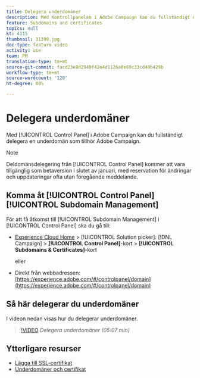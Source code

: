 ```yaml
---
title: Delegera underdomäner
description: Med Kontrollpanelen i Adobe Campaign kan du fullständigt delegera en underdomän som tillhör Adobe Campaign. Följ stegen nedan för att göra detta.
feature: Subdomains and certificates
topics: null
kt: 4115
thumbnail: 31390.jpg
doc-type: feature video
activity: use
team: PM
translation-type: tm+mt
source-git-commit: facd23e8d2949f42e4d1126a0e69c33cd49b429b
workflow-type: tm+mt
source-wordcount: '120'
ht-degree: 80%

---
```



# Delegera underdomäner

Med [!UICONTROL Control Panel] i Adobe Campaign kan du fullständigt delegera en underdomän som tillhör Adobe Campaign.

>[!NOTE]
>
>Deldomänsdelegering från [!UICONTROL Control Panel] kommer att vara tillgänglig som betaversion i slutet av januari, med reservation för ändringar och uppdateringar ofta utan föregående meddelande.

## Komma åt [!UICONTROL Control Panel] [!UICONTROL Subdomain Management]

För att få åtkomst till [!UICONTROL Subdomain Management] i [!UICONTROL Control Panel] ska du gå till:

* [Experience Cloud Home](https://experience.adobe.com/#/home) > [!UICONTROL Solution picker]: [!DNL Campaign] > **[!UICONTROL Control Panel]**-kort > **[!UICONTROL Subdomains & Certificates]**-kort

   eller
* Direkt från webbadressen: [https://experience.adobe.com/#/controlpanel/domain](https://experience.adobe.com/#/controlpanel/domain)

## Så här delegerar du underdomäner

I videon nedan visas hur du delegerar underdomäner.

>[!VIDEO](https://video.tv.adobe.com/v/31390?quality=12)
*Delegera underdomäner (05:07 min)*

## Ytterligare resurser

* [Lägga till SSL-certifikat](/help/administrating/control-panel/adding-ssl-certificates.md)
* [Underdomäner och certifikat](https://docs.adobe.com/content/help/sv-SE/control-panel/using/subdomains-and-certificates/renewing-subdomain-certificate.html)
